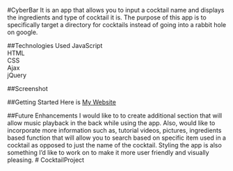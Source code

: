 #CyberBar
It is an app that allows you to input a cocktail name and displays the ingredients and type of cocktail it is. The purpose of this app is to specifically target a directory for cocktails instead of going into a rabbit hole on google. 

##Technologies Used
JavaScript<br>
HTML<br>
CSS<br>
Ajax<br>
jQuery

##Screenshot

##Getting Started 
Here is [My Website](https://cyberbar.netlify.app/)

##Future Enhancements
I would like to to create additional section that will allow music playback in the back while using the app. Also, would like to incorporate more information such as, tutorial videos, pictures, ingredients based function that will allow you to search based on specific item used in a cocktail as opposed to just the name of the cocktail. Styling the app is also something I’d like to work on to make it more user friendly and visually pleasing. # CocktailProject
